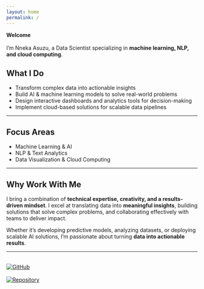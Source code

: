 ```yaml
---
layout: home
permalink: /
---
```


**Welcome**  
<br>
I’m Nneka Asuzu, a Data Scientist specializing in **machine learning, NLP, and cloud computing**.


## What I Do
- Transform complex data into actionable insights 
- Build AI & machine learning models to solve real-world problems 
- Design interactive dashboards and analytics tools for decision-making 
- Implement cloud-based solutions for scalable data pipelines

---

## Focus Areas
- Machine Learning & AI 
- NLP & Text Analytics 
- Data Visualization & Cloud Computing 

---

## Why Work With Me
I bring a combination of **technical expertise, creativity, and a results-driven mindset**. I excel at translating data into **meaningful insights**, building solutions that solve complex problems, and collaborating effectively with teams to deliver impact. 

Whether it’s developing predictive models, analyzing datasets, or deploying scalable AI solutions, I’m passionate about turning **data into actionable results**.

---

<br>

<a href="https://github.com/NnekaAsuzu" target="_blank">
  <img src="https://img.shields.io/badge/GitHub-NnekaAsuzu-black?style=for-the-badge&logo=github" alt="GitHub">
</a>
<br><br>
<a href="https://github.com/NnekaAsuzu/nnekaasuzu.github.io" target="_blank">
  <img src="https://img.shields.io/badge/Repository-Site-blue?style=for-the-badge" alt="Repository">
</a>
